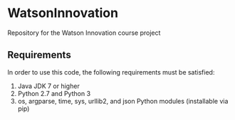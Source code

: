 # WatsonInnovation
Repository for the Watson Innovation course project

## Requirements
In order to use this code, the following requirements must be satisfied:

1) Java JDK 7 or higher
2) Python 2.7 and Python 3
3) os, argparse, time, sys, urllib2, and json Python modules (installable via pip)
